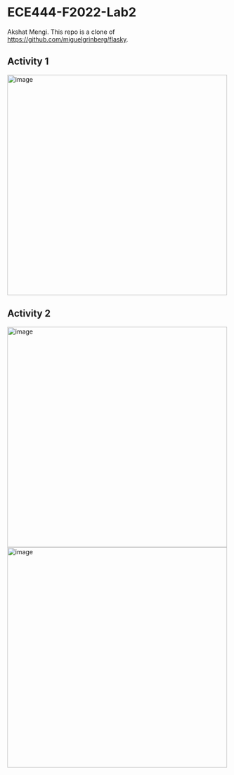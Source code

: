 # ECE444-F2022-Lab2
Akshat Mengi. This repo is a clone of https://github.com/miguelgrinberg/flasky. 

## Activity 1
<img width="500" alt="image" src="https://user-images.githubusercontent.com/105562175/192447921-4972d5ae-de31-41d8-beb2-0f89db8f6563.png">

## Activity 2
<img width="500" alt="image" src="https://user-images.githubusercontent.com/105562175/192457770-a1cd1563-61b9-48fd-bd24-e597a84b97e8.png">
<img width="500" alt="image" src="https://user-images.githubusercontent.com/105562175/192457632-8625c98d-f213-4143-a34c-92f811d3a66c.png">

